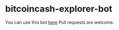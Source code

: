 # bitcoincash-explorer-bot

You can use this bot <a href="https://t.me/BitcoinCashExplorer_bot" target="_blank"> here</a>
Pull requests are welcome.
